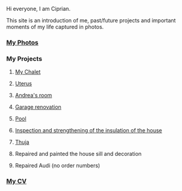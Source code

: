 
Hi everyone, I am Ciprian.

This site is an introduction of me, past/future projects and important moments of my life captured in photos.

### [My Photos](./photos/)


### My Projects

1.  [My Chalet](./projects/cabana/)
1.  [Uterus](./projects/uterus/)
1.  [Andrea's room](./projects/camera_andrea/)
1.  [Garage renovation](./projects/renovare_garaj/)
1.  [Pool](./projects/piscina/)

1.  [Inspection and strengthening of the insulation of the house](./projects/renovare_casa/)
1.  [Thuja](./projects/taiat_tuia/)
1.  Repaired and painted the house sill and decoration
1.  Repaired Audi (no order numbers)

### [My CV](./my-cv/)
